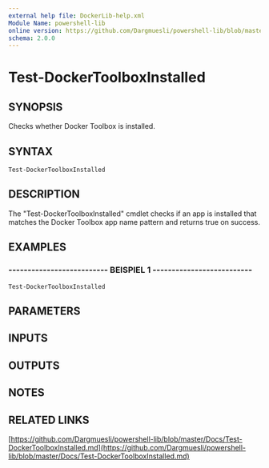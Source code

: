 ```yaml
---
external help file: DockerLib-help.xml
Module Name: powershell-lib
online version: https://github.com/Dargmuesli/powershell-lib/blob/master/Docs/Test-DockerToolboxInstalled.md
schema: 2.0.0
---
```


# Test-DockerToolboxInstalled

## SYNOPSIS
Checks whether Docker Toolbox is installed.

## SYNTAX

```
Test-DockerToolboxInstalled
```

## DESCRIPTION
The "Test-DockerToolboxInstalled" cmdlet checks if an app is installed that matches the Docker Toolbox app name pattern and returns true on success.

## EXAMPLES

### -------------------------- BEISPIEL 1 --------------------------
```
Test-DockerToolboxInstalled
```

## PARAMETERS

## INPUTS

## OUTPUTS

## NOTES

## RELATED LINKS

[https://github.com/Dargmuesli/powershell-lib/blob/master/Docs/Test-DockerToolboxInstalled.md](https://github.com/Dargmuesli/powershell-lib/blob/master/Docs/Test-DockerToolboxInstalled.md)

